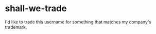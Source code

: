 # shall-we-trade
I'd like to trade this username for something that matches my company's trademark.
